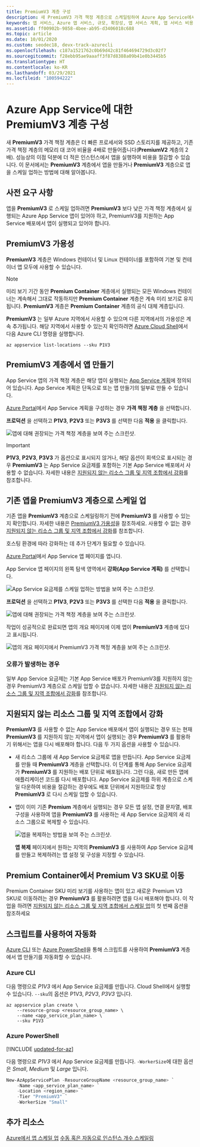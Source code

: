 ```yaml
---
title: PremiumV3 계층 구성
description: 새 PremiumV3 가격 책정 계층으로 스케일링하여 Azure App Service에서 웹, 모바일, API 앱 성능을 향상하는 방법에 대해 알아봅니다.
keywords: 앱 서비스, Azure 앱 서비스, 규모, 확장성, 앱 서비스 계획, 앱 서비스 비용
ms.assetid: ff00902b-9858-4bee-ab95-d3406018c688
ms.topic: article
ms.date: 10/01/2020
ms.custom: seodec18, devx-track-azurecli
ms.openlocfilehash: c187a1521762c0b69d42c81f464694729d3c02f7
ms.sourcegitcommit: f28ebb95ae9aaaff3f87d8388a09b41e0b3445b5
ms.translationtype: HT
ms.contentlocale: ko-KR
ms.lasthandoff: 03/29/2021
ms.locfileid: "100594222"
---
```

# <a name="configure-premiumv3-tier-for-azure-app-service"></a>Azure App Service에 대한 PremiumV3 계층 구성

새 **PremiumV3** 가격 책정 계층은 더 빠른 프로세서와 SSD 스토리지를 제공하고, 기존 가격 책정 계층의 메모리 대 코어 비율을 4배로 만들어줍니다(**PremiumV2** 계층의 2배). 성능상의 이점 덕분에 더 적은 인스턴스에서 앱을 실행하여 비용을 절감할 수 있습니다. 이 문서에서는 **PremiumV3** 계층에서 앱을 만들거나 **PremiumV3** 계층으로 앱을 스케일 업하는 방법에 대해 알아봅니다.

## <a name="prerequisites"></a>사전 요구 사항

앱을 **PremiumV3** 로 스케일 업하려면 **PremiumV3** 보다 낮은 가격 책정 계층에서 실행되는 Azure App Service 앱이 있어야 하고, PremiumV3를 지원하는 App Service 배포에서 앱이 실행되고 있어야 합니다.

<a name="availability"></a>

## <a name="premiumv3-availability"></a>PremiumV3 가용성

**PremiumV3** 계층은 Windows 컨테이너 및 Linux 컨테이너를 포함하여 기본 및 컨테이너 앱 모두에 사용할 수 있습니다.

> [!NOTE]
> 미리 보기 기간 동안 **Premium Container** 계층에서 실행되는 모든 Windows 컨테이너는 계속해서 그대로 작동하지만 **Premium Container** 계층은 계속 미리 보기로 유지됩니다. **PremiumV3** 계층은 **Premium Container** 계층의 공식 대체 계층입니다. 

**PremiumV3** 는 일부 Azure 지역에서 사용할 수 있으며 다른 지역에서의 가용성은 계속 추가됩니다. 해당 지역에서 사용할 수 있는지 확인하려면 [Azure Cloud Shell](../cloud-shell/overview.md)에서 다음 Azure CLI 명령을 실행합니다.

```azurecli-interactive
az appservice list-locations --sku P1V3
```

<a name="create"></a>

## <a name="create-an-app-in-premiumv3-tier"></a>PremiumV3 계층에서 앱 만들기

App Service 앱의 가격 책정 계층은 해당 앱이 실행되는 [App Service 계획](overview-hosting-plans.md)에 정의되어 있습니다. App Service 계획은 단독으로 또는 앱 만들기의 일부로 만들 수 있습니다.

<a href="https://portal.azure.com" target="_blank">Azure Portal</a>에서 App Service 계획을 구성하는 경우 **가격 책정 계층** 을 선택합니다. 

**프로덕션** 을 선택하고 **P1V3**, **P2V3** 또는 **P3V3** 를 선택한 다음 **적용** 을 클릭합니다.

![앱에 대해 권장되는 가격 책정 계층을 보여 주는 스크린샷.](media/app-service-configure-premium-tier/scale-up-tier-select.png)

> [!IMPORTANT] 
> **P1V3**, **P2V3**, **P3V3** 가 옵션으로 표시되지 않거나, 해당 옵션이 회색으로 표시되는 경우 **PremiumV3** 는 App Service 요금제를 포함하는 기본 App Service 배포에서 사용할 수 없습니다. 자세한 내용은 [지원되지 않는 리소스 그룹 및 지역 조합에서 강화](#unsupported)를 참조합니다.

## <a name="scale-up-an-existing-app-to-premiumv3-tier"></a>기존 앱을 PremiumV3 계층으로 스케일 업

기존 앱을 **PremiumV3** 계층으로 스케일링하기 전에 **PremiumV3** 를 사용할 수 있는지 확인합니다. 자세한 내용은 [PremiumV3 가용성](#availability)을 참조하세요. 사용할 수 없는 경우 [지원되지 않는 리소스 그룹 및 지역 조합에서 강화](#unsupported)를 참조합니다.

호스팅 환경에 따라 강화하는 데 추가 단계가 필요할 수 있습니다. 

<a href="https://portal.azure.com" target="_blank">Azure Portal</a>에서 App Service 앱 페이지를 엽니다.

App Service 앱 페이지의 왼쪽 탐색 영역에서 **강화(App Service 계획)** 를 선택합니다.

![App Service 요금제를 스케일 업하는 방법을 보여 주는 스크린샷.](media/app-service-configure-premium-tier/scale-up-tier-portal.png)

**프로덕션** 을 선택하고 **P1V3**, **P2V3** 또는 **P3V3** 를 선택한 다음 **적용** 을 클릭합니다.

![앱에 대해 권장되는 가격 책정 계층을 보여 주는 스크린샷.](media/app-service-configure-premium-tier/scale-up-tier-select.png)

작업이 성공적으로 완료되면 앱의 개요 페이지에 이제 앱이 **PremiumV3** 계층에 있다고 표시됩니다.

![앱의 개요 페이지에서 PremiumV3 가격 책정 계층을 보여 주는 스크린샷.](media/app-service-configure-premium-tier/finished.png)

### <a name="if-you-get-an-error"></a>오류가 발생하는 경우

일부 App Service 요금제는 기본 App Service 배포가 PremiumV3를 지원하지 않는 경우 PremiumV3 계층으로 스케일 업할 수 없습니다. 자세한 내용은 [지원되지 않는 리소스 그룹 및 지역 조합에서 강화](#unsupported)를 참조합니다.

<a name="unsupported"></a>

## <a name="scale-up-from-an-unsupported-resource-group-and-region-combination"></a>지원되지 않는 리소스 그룹 및 지역 조합에서 강화

**PremiumV3** 를 사용할 수 없는 App Service 배포에서 앱이 실행되는 경우 또는 현재 **PremiumV3** 를 지원하지 않는 지역에서 앱이 실행되는 경우 **PremiumV3** 를 활용하기 위해서는 앱을 다시 배포해야 합니다.  다음 두 가지 옵션을 사용할 수 있습니다.

- 새 리소스 그룹에 새 App Service 요금제로 앱을 만듭니다. App Service 요금제를 만들 때 **PremiumV3** 계층을 선택합니다. 이 단계를 통해 App Service 요금제가 **PremiumV3** 를 지원하는 배포 단위로 배포됩니다. 그런 다음, 새로 만든 앱에 애플리케이션 코드를 다시 배포합니다. App Service 요금제를 하위 계층으로 스케일 다운하여 비용을 절감하는 경우에도 배포 단위에서 지원하므로 항상 **PremiumV3** 로 다시 스케일 업할 수 있습니다.
- 앱이 이미 기존 **Premium** 계층에서 실행되는 경우 모든 앱 설정, 연결 문자열, 배포 구성을 사용하여 앱을 **PremiumV3** 를 사용하는 새 App Service 요금제의 새 리소스 그룹으로 복제할 수 있습니다.

    ![앱을 복제하는 방법을 보여 주는 스크린샷.](media/app-service-configure-premium-tier/clone-app.png)

    **앱 복제** 페이지에서 원하는 지역의 **PremiumV3** 를 사용하여 App Service 요금제를 만들고 복제하려는 앱 설정 및 구성을 지정할 수 있습니다.

## <a name="moving-from-premium-container-to-premium-v3-sku"></a>Premium Container에서 Premium V3 SKU로 이동

Premium Container SKU 미리 보기를 사용하는 앱이 있고 새로운 Premium V3 SKU로 이동하려는 경우 **PremiumV3** 를 활용하려면 앱을 다시 배포해야 합니다. 이 작업을 하려면 [지원되지 않는 리소스 그룹 및 지역 조합에서 스케일 업](#scale-up-from-an-unsupported-resource-group-and-region-combination)의 첫 번째 옵션을 참조하세요

## <a name="automate-with-scripts"></a>스크립트를 사용하여 자동화

[Azure CLI](/cli/azure/install-azure-cli) 또는 [Azure PowerShell](/powershell/azure/)을 통해 스크립트를 사용하여 **PremiumV3** 계층에서 앱 만들기를 자동화할 수 있습니다.

### <a name="azure-cli"></a>Azure CLI

다음 명령으로 _P1V3_ 에서 App Service 요금제를 만듭니다. Cloud Shell에서 실행할 수 있습니다. `--sku`의 옵션은 P1V3, _P2V3_, _P3V3_ 입니다.

```azurecli-interactive
az appservice plan create \
    --resource-group <resource_group_name> \
    --name <app_service_plan_name> \
    --sku P1V3
```

### <a name="azure-powershell"></a>Azure PowerShell

[!INCLUDE [updated-for-az](../../includes/updated-for-az.md)]

다음 명령으로 _P1V3_ 에서 App Service 요금제를 만듭니다. `-WorkerSize`에 대한 옵션은 _Small_, _Medium_ 및 _Large_ 입니다.

```powershell
New-AzAppServicePlan -ResourceGroupName <resource_group_name> `
    -Name <app_service_plan_name> `
    -Location <region_name> `
    -Tier "PremiumV3" `
    -WorkerSize "Small"
```

## <a name="more-resources"></a>추가 리소스

[Azure에서 앱 스케일 업](manage-scale-up.md)
[수동 혹은 자동으로 인스턴스 개수 스케일링](../azure-monitor/autoscale/autoscale-get-started.md)
